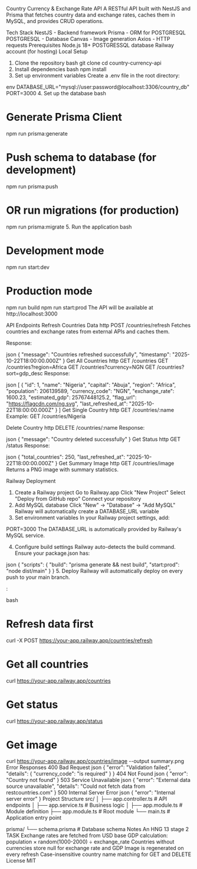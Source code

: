 Country Currency & Exchange Rate API
A RESTful API built with NestJS and Prisma that fetches country data and exchange rates, caches them in MySQL, and provides CRUD operations.

Tech Stack
NestJS - Backend framework
Prisma - ORM for POSTGRESQL
POSTGRESQL - Database
Canvas - Image generation
Axios - HTTP requests
Prerequisites
Node.js 18+
POSTGRESSQL database
Railway account (for hosting)
Local Setup
1. Clone the repository
bash
git clone <your-repo-url>
cd country-currency-api
2. Install dependencies
bash
npm install
3. Set up environment variables
Create a .env file in the root directory:

env
DATABASE_URL="mysql://user:password@localhost:3306/country_db"
PORT=3000
4. Set up the database
bash
# Generate Prisma Client
npm run prisma:generate

# Push schema to database (for development)
npm run prisma:push

# OR run migrations (for production)
npm run prisma:migrate
5. Run the application
bash
# Development mode
npm run start:dev

# Production mode
npm run build
npm run start:prod
The API will be available at http://localhost:3000

API Endpoints
Refresh Countries Data
http
POST /countries/refresh
Fetches countries and exchange rates from external APIs and caches them.

Response:

json
{
  "message": "Countries refreshed successfully",
  "timestamp": "2025-10-22T18:00:00.000Z"
}
Get All Countries
http
GET /countries
GET /countries?region=Africa
GET /countries?currency=NGN
GET /countries?sort=gdp_desc
Response:

json
[
  {
    "id": 1,
    "name": "Nigeria",
    "capital": "Abuja",
    "region": "Africa",
    "population": 206139589,
    "currency_code": "NGN",
    "exchange_rate": 1600.23,
    "estimated_gdp": 25767448125.2,
    "flag_url": "https://flagcdn.com/ng.svg",
    "last_refreshed_at": "2025-10-22T18:00:00.000Z"
  }
]
Get Single Country
http
GET /countries/:name
Example: GET /countries/Nigeria

Delete Country
http
DELETE /countries/:name
Response:

json
{
  "message": "Country deleted successfully"
}
Get Status
http
GET /status
Response:

json
{
  "total_countries": 250,
  "last_refreshed_at": "2025-10-22T18:00:00.000Z"
}
Get Summary Image
http
GET /countries/image
Returns a PNG image with summary statistics.

Railway Deployment
1. Create a Railway project
Go to Railway.app
Click "New Project"
Select "Deploy from GitHub repo"
Connect your repository
2. Add MySQL database
Click "New" → "Database" → "Add MySQL"
Railway will automatically create a DATABASE_URL variable
3. Set environment variables
In your Railway project settings, add:

PORT=3000
The DATABASE_URL is automatically provided by Railway's MySQL service.

4. Configure build settings
Railway auto-detects the build command. Ensure your package.json has:

json
{
  "scripts": {
    "build": "prisma generate && nest build",
    "start:prod": "node dist/main"
  }
}
5. Deploy
Railway will automatically deploy on every push to your main branch.

:

bash
# Refresh data first
curl -X POST https://your-app.railway.app/countries/refresh

# Get all countries
curl https://your-app.railway.app/countries

# Get status
curl https://your-app.railway.app/status

# Get image
curl https://your-app.railway.app/countries/image --output summary.png
Error Responses
400 Bad Request
json
{
  "error": "Validation failed",
  "details": {
    "currency_code": "is required"
  }
}
404 Not Found
json
{
  "error": "Country not found"
}
503 Service Unavailable
json
{
  "error": "External data source unavailable",
  "details": "Could not fetch data from restcountries.com"
}
500 Internal Server Error
json
{
  "error": "Internal server error"
}
Project Structure
src/
│   ├── app.controller.ts    # API endpoints
│   ├── app.service.ts       # Business logic
│   ├── app.module.ts        # Module definition
├── app.module.ts                # Root module
└── main.ts                      # Application entry point

prisma/
└── schema.prisma                # Database schema
Notes
An HNG 13 stage 2 TASK
Exchange rates are fetched from USD base
GDP calculation: population × random(1000-2000) ÷ exchange_rate
Countries without currencies store null for exchange rate and GDP
Image is regenerated on every refresh
Case-insensitive country name matching for GET and DELETE
License
MIT

